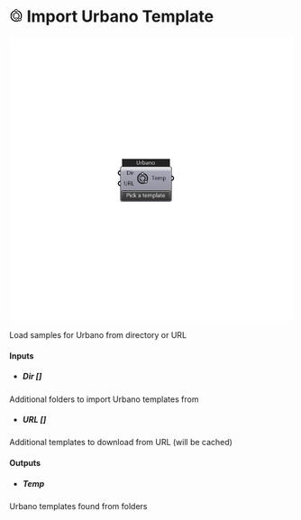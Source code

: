 # ![](../../images/icons/Import_Urbano_Template.png) Import Urbano Template

![](../../images/components/Import_Urbano_Template.png)

Load samples for Urbano from directory or URL

#### Inputs
* ##### Dir []
Additional folders to import Urbano templates from
* ##### URL []
Additional templates to download from URL (will be cached)

#### Outputs
* ##### Temp
Urbano templates found from folders